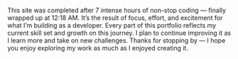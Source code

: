This site was completed after 7 intense hours of non-stop coding — finally wrapped up at 12:18 AM.
It’s the result of focus, effort, and excitement for what I’m building as a developer.
Every part of this portfolio reflects my current skill set and growth on this journey.
I plan to continue improving it as I learn more and take on new challenges. 
Thanks for stopping by — I hope you enjoy exploring my work as much as I enjoyed creating it.


